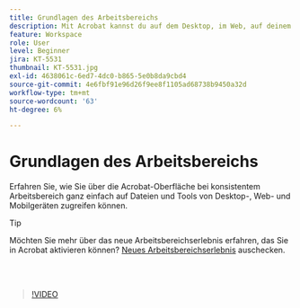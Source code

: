```yaml
---
title: Grundlagen des Arbeitsbereichs
description: Mit Acrobat kannst du auf dem Desktop, im Web, auf deinem Smartphone oder Tablet auf Dateien und Tools zugreifen
feature: Workspace
role: User
level: Beginner
jira: KT-5531
thumbnail: KT-5531.jpg
exl-id: 4638061c-6ed7-4dc0-b865-5e0b8da9cbd4
source-git-commit: 4e6fbf91e96d26f9ee8f1105ad68738b9450a32d
workflow-type: tm+mt
source-wordcount: '63'
ht-degree: 6%

---
```


# Grundlagen des Arbeitsbereichs

Erfahren Sie, wie Sie über die Acrobat-Oberfläche bei konsistentem Arbeitsbereich ganz einfach auf Dateien und Tools von Desktop-, Web- und Mobilgeräten zugreifen können.

>[!TIP]
>
>Möchten Sie mehr über das neue Arbeitsbereichserlebnis erfahren, das Sie in Acrobat aktivieren können? [Neues Arbeitsbereichserlebnis](new-workspace.md) auschecken.

<br> 

>[!VIDEO](https://video.tv.adobe.com/v/337971?quality=12&learn=on&hidetitle=true)
